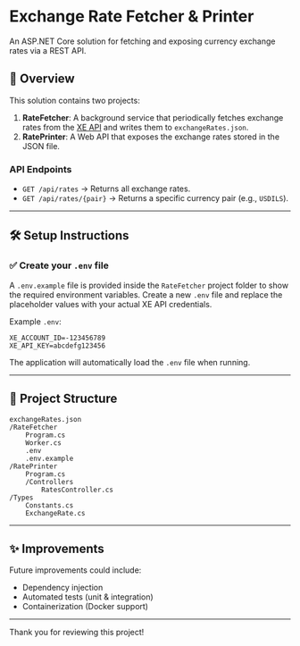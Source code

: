 # Exchange Rate Fetcher & Printer

An ASP.NET Core solution for fetching and exposing currency exchange rates via a REST API.

## 🚀 Overview

This solution contains two projects:

1. **RateFetcher**: A background service that periodically fetches exchange rates from the [XE API](https://www.xe.com/xecurrencydata/) and writes them to `exchangeRates.json`.
2. **RatePrinter**: A Web API that exposes the exchange rates stored in the JSON file.

### API Endpoints

- `GET /api/rates` → Returns all exchange rates.
- `GET /api/rates/{pair}` → Returns a specific currency pair (e.g., `USDILS`).

---

## 🛠️ Setup Instructions

### ✅ Create your `.env` file


A `.env.example` file is provided inside the `RateFetcher` project folder to show the required environment variables. Create a new `.env` file and replace the placeholder values with your actual XE API credentials.

Example `.env`:

```env
XE_ACCOUNT_ID=-123456789
XE_API_KEY=abcdefg123456
```



The application will automatically load the `.env` file when running.

---

## 📂 Project Structure

```
exchangeRates.json
/RateFetcher
    Program.cs
    Worker.cs
    .env
    .env.example
/RatePrinter
    Program.cs
    /Controllers
        RatesController.cs
/Types
    Constants.cs
    ExchangeRate.cs
```

---

## ✨ Improvements

Future improvements could include:

- Dependency injection
- Automated tests (unit & integration)
- Containerization (Docker support)

---

Thank you for reviewing this project!
